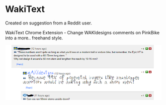 # WakiText
Created on suggestion from a Reddit user.

WakiText Chrome Extension - Change WAKIdesigns comments on PinkBike into a more.. freehand style.

![Alt text](https://github.com/Virtike/WakiText/blob/master/screenshot.PNG "Screenshot")